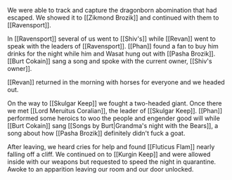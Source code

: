 We were able to track and capture the dragonborn abomination that had escaped. We showed it to [[Zikmond Brozik]] and continued with them to [[Ravensport]].

In [[Ravensport]] several of us went to [[Shiv's]] while [[Revan]] went to speak with the leaders of [[Ravensport]]. [[Phan]] found a fan to buy him drinks for the night while him and Wasat hung out with [[Pasha Brozik]]. [[Burt Cokain]] sang a song and spoke with the current owner, [[Shiv's owner]].

[[Revan]] returned in the morning with horses for everyone and we headed out.

On the way to [[Skulgar Keep]] we fought a two-headed giant. Once there we met [[Lord Meruitus Coralian]], the leader of [[Skulgar Keep]]. [[Phan]] performed some heroics to woo the people and engender good will while [[Burt Cokain]] sang [[Songs by Burt|Grandma's night with the Bears]], a song about how [[Pasha Brozik]] definitely didn't fuck a goat.

After leaving, we heard cries for help and found [[Fluticus Flam]] nearly falling off a cliff. We continued on to [[Kurgin Keep]] and were allowed inside with our weapons but requested to speed the night in quarantine. Awoke to an apparition leaving our room and our door unlocked.